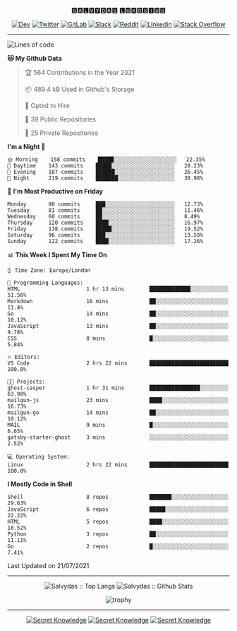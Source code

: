 <div align="center">
  
🆂🅰🅻🆅🆈🅳🅰🆂 🅻🆄🅺🅾🆂🅸🆄🆂 

  
[![Dev](https://img.shields.io/badge/-DEV-222222?style=flat-square&logo=dev.to&logoColor=white&link=https://dev.to/sso/)](https://dev.to/sso/)
[![Twitter](https://img.shields.io/badge/-Twitter-222222?style=flat-square&logo=twitter&logoColor=white&link=https://twitter.com/digital_wizz/)](https://twitter.com/digital_wizz/)
[![GitLab](https://img.shields.io/badge/-GitLab-222222?style=flat-square&logo=GitLab&logoColor=white&link=https://gitlab.com/ss-o/)](https://gitlab.com/ss-o/)
[![Slack](https://img.shields.io/badge/-Slack-222222?style=flat-square&logo=Slack&logoColor=white&link=https://digital-teams.slack.com/)](https://digital-teams.slack.com/)
[![Reddit](https://img.shields.io/badge/-Reddit-222222?style=flat-square&logo=Reddit&logoColor=white&link=https://https://www.reddit.com/user/ss-o/)](https://www.reddit.com/user/ss-o/)
[![Linkedin](https://img.shields.io/badge/-LinkedIn-222222?style=flat-square&logo=Linkedin&logoColor=white&link=https://www.linkedin.com/in/digital-clouds/)](https://www.linkedin.com/in/digital-clouds/)
[![Stack Overflow](https://img.shields.io/badge/-Stack%20Overflow-222222?style=flat-square&logo=stack-overflow&logoColor=white&link=https://stackoverflow.com/users/13893752/salvydas-lukosius)](https://stackoverflow.com/users/13893752/salvydas-lukosius)

</div>

---

<!--START_SECTION:waka-->
![Lines of code](https://img.shields.io/badge/From%20Hello%20World%20I%27ve%20Written-2.1%20million%20lines%20of%20code-blue)

**🐱 My Github Data** 

> 🏆 564 Contributions in the Year 2021
 > 
> 📦 489.4 kB Used in Github's Storage 
 > 
> 💼 Opted to Hire
 > 
> 📜 39 Public Repositories 
 > 
> 🔑 25 Private Repositories  
 > 
**I'm a Night 🦉** 

```text
🌞 Morning    158 commits    █████░░░░░░░░░░░░░░░░░░░░   22.35% 
🌆 Daytime    143 commits    █████░░░░░░░░░░░░░░░░░░░░   20.23% 
🌃 Evening    187 commits    ██████░░░░░░░░░░░░░░░░░░░   26.45% 
🌙 Night      219 commits    ███████░░░░░░░░░░░░░░░░░░   30.98%

```
📅 **I'm Most Productive on Friday** 

```text
Monday       90 commits     ███░░░░░░░░░░░░░░░░░░░░░░   12.73% 
Tuesday      81 commits     ██░░░░░░░░░░░░░░░░░░░░░░░   11.46% 
Wednesday    60 commits     ██░░░░░░░░░░░░░░░░░░░░░░░   8.49% 
Thursday     120 commits    ████░░░░░░░░░░░░░░░░░░░░░   16.97% 
Friday       138 commits    █████░░░░░░░░░░░░░░░░░░░░   19.52% 
Saturday     96 commits     ███░░░░░░░░░░░░░░░░░░░░░░   13.58% 
Sunday       122 commits    ████░░░░░░░░░░░░░░░░░░░░░   17.26%

```


📊 **This Week I Spent My Time On** 

```text
⌚︎ Time Zone: Europe/London

💬 Programming Languages: 
HTML                     1 hr 13 mins        █████████████░░░░░░░░░░░░   51.56% 
Markdown                 16 mins             ██░░░░░░░░░░░░░░░░░░░░░░░   11.4% 
Go                       14 mins             ██░░░░░░░░░░░░░░░░░░░░░░░   10.12% 
JavaScript               13 mins             ██░░░░░░░░░░░░░░░░░░░░░░░   9.78% 
CSS                      8 mins              █░░░░░░░░░░░░░░░░░░░░░░░░   5.84%

🔥 Editors: 
VS Code                  2 hrs 22 mins       █████████████████████████   100.0%

🐱‍💻 Projects: 
ghost-casper             1 hr 31 mins        ████████████████░░░░░░░░░   63.98% 
mailgun-js               23 mins             ████░░░░░░░░░░░░░░░░░░░░░   16.73% 
mailgun-go               14 mins             ██░░░░░░░░░░░░░░░░░░░░░░░   10.12% 
MAIL                     9 mins              █░░░░░░░░░░░░░░░░░░░░░░░░   6.65% 
gatsby-starter-ghost     3 mins              ░░░░░░░░░░░░░░░░░░░░░░░░░   2.52%

💻 Operating System: 
Linux                    2 hrs 22 mins       █████████████████████████   100.0%

```

**I Mostly Code in Shell** 

```text
Shell                    8 repos             ███████░░░░░░░░░░░░░░░░░░   29.63% 
JavaScript               6 repos             █████░░░░░░░░░░░░░░░░░░░░   22.22% 
HTML                     5 repos             ████░░░░░░░░░░░░░░░░░░░░░   18.52% 
Python                   3 repos             ██░░░░░░░░░░░░░░░░░░░░░░░   11.11% 
Go                       2 repos             █░░░░░░░░░░░░░░░░░░░░░░░░   7.41%

```



 Last Updated on 21/07/2021
<!--END_SECTION:waka-->

---

<div align=center>

![Salvydas :: Top Langs](https://github-readme-stats.vercel.app/api/top-langs/?username=ss-o&langs_count=8&card_width=300&theme=blue-green&layout=compact)
![Salvydas :: Github Stats](https://github-readme-stats.vercel.app/api?username=ss-o&theme=blue-green&layout=compact&no-frame=true)
 
![trophy](https://github-profile-trophy.vercel.app/?username=ss-o&theme=darkhub&rank=SSS,SS,S,AAA,AA,A,B,C&no-frame=true)

---


[![Secret Knowledge](https://github-readme-stats.vercel.app/api/pin/?username=github&repo=government.github.com&card_width=150&theme=blue-green&layout=compact)](https://github.com/github/government.github.com)
[![Secret Knowledge](https://github-readme-stats.vercel.app/api/pin/?username=ss-o&repo=the-book-of-secret-knowledge&card_width=150&theme=blue-green&layout=compact)](https://github.com/ss-o/the-book-of-secret-knowledge)
[![Secret Knowledge](https://github-readme-stats.vercel.app/api/pin/?username=security-io&repo=shodan-eye&card_width=150&theme=blue-green)](https://github.com/security-io/shodan-eye)

</div>
